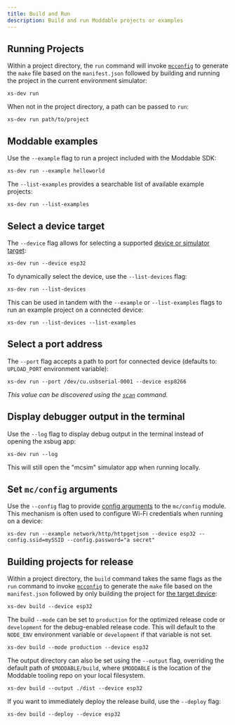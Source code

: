 ```yaml
---
title: Build and Run
description: Build and run Moddable projects or examples
---
```


## Running Projects

Within a project directory, the `run` command will invoke [`mcconfig`](https://github.com/Moddable-OpenSource/moddable/blob/public/documentation/tools/tools.md#mcconfig) to generate the `make` file based on the `manifest.json` followed by building and running the project in the current environment simulator:

```
xs-dev run
```

When not in the project directory, a path can be passed to `run`:

```
xs-dev run path/to/project
```

## Moddable examples

Use the `--example` flag to run a project included with the Moddable SDK:

```
xs-dev run --example helloworld
```

The `--list-examples` provides a searchable list of available example projects:

```
xs-dev run --list-examples
```

## Select a device target

The `--device` flag allows for selecting a supported [device or simulator target](https://github.com/Moddable-OpenSource/moddable/blob/public/documentation/tools/tools.md#arguments):

```
xs-dev run --device esp32
```

To dynamically select the device, use the `--list-devices` flag:

```
xs-dev run --list-devices
```

This can be used in tandem with the `--example` or `--list-examples` flags to run an example project on a connected device:

```
xs-dev run --list-devices --list-examples
```

## Select a port address

The `--port` flag accepts a path to port for connected device (defaults to: `UPLOAD_PORT` environment variable):

```
xs-dev run --port /dev/cu.usbserial-0001 --device esp8266
```

_This value can be discovered using the [`scan`](./scan) command._

## Display debugger output in the terminal

Use the `--log` flag to display debug output in the terminal instead of opening the xsbug app:

```
xs-dev run --log
```

This will still open the "mcsim" simulator app when running locally.


## Set `mc/config` arguments

Use the `--config` flag to provide [config arguments](https://github.com/Moddable-OpenSource/moddable/blob/public/documentation/tools/tools.md#arguments) to the `mc/config` module. This mechanism is often used to configure Wi-Fi credentials when running on a device:

```
xs-dev run --example network/http/httpgetjson --device esp32 --config.ssid=mySSID --config.password="a secret"
```

## Building projects for release

Within a project directory, the `build` command takes the same flags as the `run` command to invoke [`mcconfig`](https://github.com/Moddable-OpenSource/moddable/blob/public/documentation/tools/tools.md#mcconfig) to generate the `make` file based on the `manifest.json` followed by only building the project for [the target device](#select-a-device-target):

```
xs-dev build --device esp32
```

The build `--mode` can be set to `production` for the optimized release code or `development` for the debug-enabled release code. This will default to the `NODE_ENV` environment variable or `development` if that variable is not set.

```
xs-dev build --mode production --device esp32
```

The output directory can also be set using the `--output` flag, overriding the default path of `$MODDABLE/build`, where `$MODDABLE` is the location of the Moddable tooling repo on your local filesystem.

```
xs-dev build --output ./dist --device esp32
```

If you want to immediately deploy the release build, use the `--deploy` flag:

```
xs-dev build --deploy --device esp32
```
